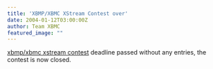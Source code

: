 ```yaml
---
title: 'XBMP/XBMC XStream Contest over'
date: 2004-01-12T03:00:00Z
author: Team XBMC
featured_image: ""
---
```

[xbmp/xbmc xstream contest](http://www.xboxmediaplayer.de/cgi-bin/forums/ikonboard.pl?act=st;f=1;t=362) deadline passed without any entries, the contest is now closed.

 